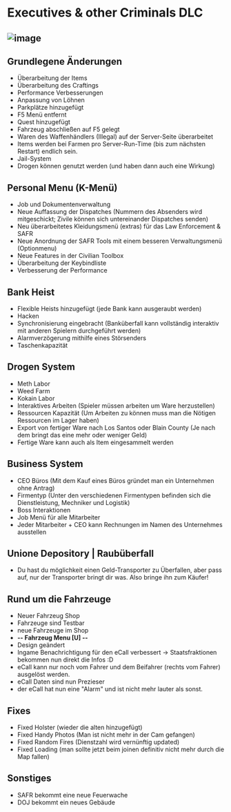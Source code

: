 # Executives & other Criminals DLC

![image](https://media.discordapp.net/attachments/873931311084081163/1009884040633012284/dlc-drugs1.png?width=1246&height=701)
--------------------------
## Grundlegene Änderungen
- Überarbeitung der Items
- Überarbeitung des Craftings
- Performance Verbesserungen
- Anpassung von Löhnen
- Parkplätze hinzugefügt 
- F5 Menü entfernt
- Quest hinzugefügt
- Fahrzeug abschließen auf F5 gelegt
- Waren des Waffenhändlers (Illegal) auf der Server-Seite überarbeitet
- Items werden bei Farmen pro Server-Run-Time (bis zum nächsten Restart) endlich sein.
- Jail-System
- Drogen können genutzt werden (und haben dann auch eine Wirkung)

## Personal Menu (K-Menü)
- Job und Dokumentenverwaltung
- Neue Auffassung der Dispatches (Nummern des Absenders wird mitgeschickt; Zivile können sich untereinander Dispatches senden)
- Neu überarbeitetes Kleidungsmenü (extras) für das Law Enforcement & SAFR
- Neue Anordnung der SAFR Tools mit einem besseren Verwaltungsmenü (Optionmenu)
- Neue Features in der Civilian Toolbox
- Überarbeitung der Keybindliste
- Verbesserung der Performance

## Bank Heist
- Flexible Heists hinzugefügt (jede Bank kann ausgeraubt werden)
- Hacken 
- Synchronisierung eingebracht (Banküberfall kann vollständig interaktiv mit anderen Spielern durchgeführt werden)
- Alarmverzögerung mithilfe eines Störsenders
- Taschenkapazität

## Drogen System 
- Meth Labor
- Weed Farm
- Kokain Labor
- Interaktives Arbeiten (Spieler müssen arbeiten um Ware herzustellen)
- Ressourcen Kapazität (Um Arbeiten zu können muss man die Nötigen Ressourcen im Lager haben)
- Export von fertiger Ware nach Los Santos oder Blain County (Je nach dem bringt das eine mehr oder weniger Geld)
- Fertige Ware kann auch als Item eingesammelt werden 

## Business System 
- CEO Büros (Mit dem Kauf eines Büros gründet man ein Unternehmen ohne Antrag)
- Firmentyp (Unter den verschiedenen Firmentypen befinden sich die Dienstleistung, Mechniker und Logistik)
- Boss Interaktionen
- Job Menü für alle Mitarbeiter
- Jeder Mitarbeiter + CEO kann Rechnungen im Namen des Unternehmes ausstellen

## Unione Depository | Raubüberfall
- Du hast du möglichkeit einen Geld-Transporter zu Überfallen, aber pass auf, nur der Transporter bringt dir was. Also bringe ihn zum Käufer!

## Rund um die Fahrzeuge
- Neuer Fahrzeug Shop
- Fahrzeuge sind Testbar
- neue Fahrzeuge im Shop
- **-- Fahrzeug Menu [U] --**
- Design geändert
- Ingame Benachrichtigung für den eCall verbessert -> Staatsfraktionen bekommen nun direkt die Infos :D
- eCall kann nur noch vom Fahrer und dem Beifahrer (rechts vom Fahrer) ausgelöst werden.
- eCall Daten sind nun Prezieser
- der eCall hat nun eine "Alarm" und ist nicht mehr lauter als sonst.

## Fixes
- Fixed Holster (wieder die alten hinzugefügt)
- Fixed Handy Photos (Man ist nicht mehr in der Cam gefangen)
- Fixed Random Fires (Dienstzahl wird vernünftig updated)
- Fixed Loading (man sollte jetzt beim joinen definitiv nicht mehr durch die Map fallen)

## Sonstiges 
- SAFR bekommt eine neue Feuerwache
- DOJ bekommt ein neues Gebäude

